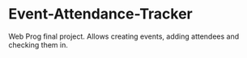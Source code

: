 # Event-Attendance-Tracker
Web Prog final project. Allows creating events, adding attendees and checking them in.
